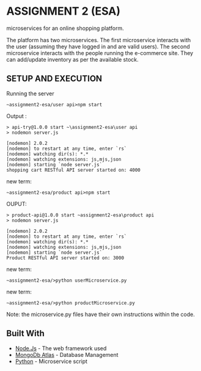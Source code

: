 # ASSIGNMENT 2 (ESA)

microservices for an online shopping platform.

The platform has two microservices. The first microservice interacts with the user (assuming they have logged in and are valid users). The second microservice interacts with the people running the e-commerce site. They can add/update inventory as per the available stock.

## SETUP AND EXECUTION



Running the server

```
~assignment2-esa/user api>npm start
```

Output :

```
> api-try@1.0.0 start ~\assignment2-esa\user api
> nodemon server.js

[nodemon] 2.0.2
[nodemon] to restart at any time, enter `rs`
[nodemon] watching dir(s): *.*
[nodemon] watching extensions: js,mjs,json
[nodemon] starting `node server.js`
shopping cart RESTful API server started on: 4000

```

new term:

```
~assignment2-esa/product api>npm start
```
OUPUT: 

```
> product-api@1.0.0 start ~assignment2-esa\product api
> nodemon server.js

[nodemon] 2.0.2
[nodemon] to restart at any time, enter `rs`
[nodemon] watching dir(s): *.*
[nodemon] watching extensions: js,mjs,json
[nodemon] starting `node server.js`
Product RESTful API server started on: 3000
```



new term:

```
~assignment2-esa/>python userMicroservice.py
```


new term:

```
~assignment2-esa/>python productMicroservice.py
```
Note: the microservice.py files have their own instructions within the code. 




## Built With

* [Node.Js](https://nodejs.org/en/) - The web framework used
* [MongoDb Atlas](https://www.mongodb.com/cloud/atlas) - Database Management
* [Python](https://www.python.org/) - Microservice script


